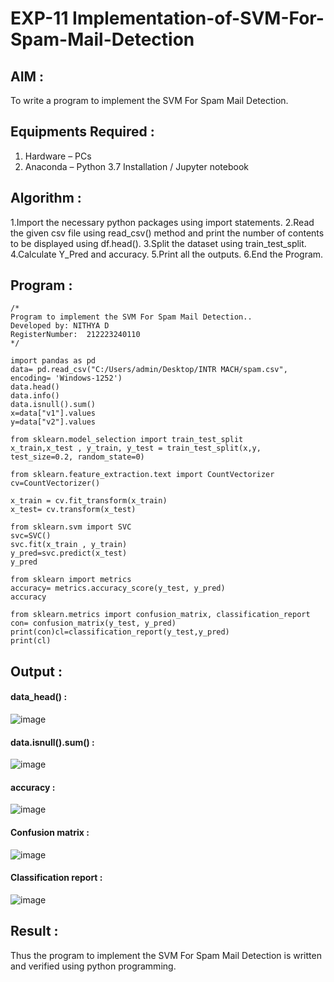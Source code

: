# EXP-11 Implementation-of-SVM-For-Spam-Mail-Detection

## AIM :
To write a program to implement the SVM For Spam Mail Detection.

## Equipments Required :
1. Hardware – PCs
2. Anaconda – Python 3.7 Installation / Jupyter notebook

## Algorithm :
1.Import the necessary python packages using import statements.
2.Read the given csv file using read_csv() method and print the number of contents to be displayed using df.head().
3.Split the dataset using train_test_split.
4.Calculate Y_Pred and accuracy.
5.Print all the outputs.
6.End the Program.


## Program :
```
/*
Program to implement the SVM For Spam Mail Detection..
Developed by: NITHYA D
RegisterNumber:  212223240110
*/
```
```
import pandas as pd
data= pd.read_csv("C:/Users/admin/Desktop/INTR MACH/spam.csv", encoding= 'Windows-1252')
data.head()
data.info()
data.isnull().sum()
x=data["v1"].values
y=data["v2"].values

from sklearn.model_selection import train_test_split
x_train,x_test , y_train, y_test = train_test_split(x,y, test_size=0.2, random_state=0)

from sklearn.feature_extraction.text import CountVectorizer
cv=CountVectorizer()

x_train = cv.fit_transform(x_train)
x_test= cv.transform(x_test)

from sklearn.svm import SVC
svc=SVC()
svc.fit(x_train , y_train)
y_pred=svc.predict(x_test)
y_pred

from sklearn import metrics
accuracy= metrics.accuracy_score(y_test, y_pred)
accuracy

from sklearn.metrics import confusion_matrix, classification_report
con= confusion_matrix(y_test, y_pred)
print(con)cl=classification_report(y_test,y_pred)
print(cl)
```
## Output :

#### data_head() :
![image](https://github.com/user-attachments/assets/b73ce5e9-57c9-4f34-8219-025a668a6dfd)

#### data.isnull().sum() :
![image](https://github.com/user-attachments/assets/146cbfe1-a52a-45c5-8925-e9b9d582b7fd)

 #### accuracy :
 ![image](https://github.com/user-attachments/assets/12ddb95f-fa69-4fb4-8393-365f1ab707e7)

#### Confusion matrix :
![image](https://github.com/user-attachments/assets/60384537-44bb-417b-be82-b3f9fb9102e8)
#### Classification report :
![image](https://github.com/user-attachments/assets/1bf41ec9-d0d4-4353-9f7f-fccd4db1efe8)

## Result :
Thus the program to implement the SVM For Spam Mail Detection is written and verified using python programming.
